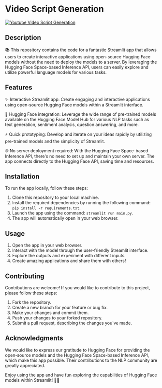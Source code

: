 # Video Script Generation
[![Youtube Video Script Generation](https://github-production-user-asset-6210df.s3.amazonaws.com/135519351/243179875-e2120e96-22c6-4396-bed4-70b05f207f9b.png)](https://youtu.be/uDEL9BzS7l0)

## Description

📚 This repository contains the code for a fantastic Streamlit app that allows users to create interactive applications using open-source Hugging Face models without the need to deploy the models to a server. By leveraging the Hugging Face Space-based Inference API, users can easily explore and utilize powerful language models for various tasks.

## Features

✨ Interactive Streamlit app: Create engaging and interactive applications using open-source Hugging Face models within a Streamlit interface.

🤗 Hugging Face integration: Leverage the wide range of pre-trained models available on the Hugging Face Model Hub for various NLP tasks such as text generation, sentiment analysis, question answering, and more.

⚡️ Quick prototyping: Develop and iterate on your ideas rapidly by utilizing pre-trained models and the simplicity of Streamlit.

🌐 No server deployment required: With the Hugging Face Space-based Inference API, there's no need to set up and maintain your own server. The app connects directly to the Hugging Face API, saving time and resources.

## Installation

To run the app locally, follow these steps:

1. Clone this repository to your local machine.
2. Install the required dependencies by running the following command: `pip install -r requirements.txt`.
3. Launch the app using the command: `streamlit run main.py`.
4. The app will automatically open in your web browser.

## Usage

1. Open the app in your web browser.
2. Interact with the model through the user-friendly Streamlit interface.
3. Explore the outputs and experiment with different inputs.
4. Create amazing applications and share them with others!

## Contributing

Contributions are welcome! If you would like to contribute to this project, please follow these steps:

1. Fork the repository.
2. Create a new branch for your feature or bug fix.
3. Make your changes and commit them.
4. Push your changes to your forked repository.
5. Submit a pull request, describing the changes you've made.

## Acknowledgments

We would like to express our gratitude to Hugging Face for providing the open-source models and the Hugging Face Space-based Inference API, which make this app possible. Their contributions to the NLP community are greatly appreciated.

Enjoy using the app and have fun exploring the capabilities of Hugging Face models within Streamlit! 🚀🤗